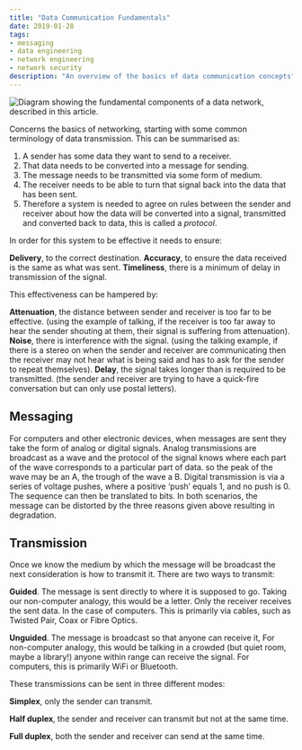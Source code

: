 ```yaml
---
title: "Data Communication Fundamentals"
date: 2019-01-28
tags:
- messaging
- data engineering
- network engineering
- network security
description: "An overview of the basics of data communication concepts"
---
```

![](/images/data_components.jpg "Diagram showing the fundamental components of a data network, described in this article.")

Concerns the basics of networking, starting with some common terminology of data transmission. This can be summarised as:

1. A sender has some data they want to send to a receiver.
2. That data needs to be converted into a message for sending.
3. The message needs to be transmitted via some form of medium.
4. The receiver needs to be able to turn that signal back into the data that has been sent.
5. Therefore a system is needed to agree on rules between the sender and receiver about how the data will be converted into a signal, transmitted and converted back to data, this is called a *protocol*.

In order for this system to be effective it needs to ensure:

**Delivery**, to the correct destination.
**Accuracy**, to ensure the data received is the same as what was sent.
**Timeliness**, there is a minimum of delay in transmission of the signal.

This effectiveness can be hampered by:

**Attenuation**, the distance between sender and receiver is too far to be effective. (using the example of talking, if the receiver is too far away to hear the sender shouting at them, their signal is suffering from attenuation).
**Noise**, there is interference with the signal. (using the talking example, if there is a stereo on when the sender and receiver are communicating then the receiver may not hear what is being said and has to ask for the sender to repeat themselves).
**Delay**, the signal takes longer than is required to be transmitted. (the sender and receiver are trying to have a quick-fire conversation but can only use postal letters).

## Messaging

For computers and other electronic devices, when messages are sent they take the form of analog or digital signals.
Analog transmissions are broadcast as a wave and the protocol of the signal knows where each part of the wave corresponds to a particular part of data. so the peak of the wave may be an A, the trough of the wave a B.
Digital transmission is via a series of voltage pushes, where a positive ‘push’ equals 1, and no push is 0. The sequence can then be translated to bits.
In both scenarios, the message can be distorted by the three reasons given above resulting in degradation.

## Transmission

Once we know the medium by which the message will be broadcast the next consideration is how to transmit it. There are two ways to transmit:

**Guided**. The message is sent directly to where it is supposed to go. Taking our non-computer analogy, this would be a letter. Only the receiver receives the sent data. In the case of computers. This is primarily via cables, such as Twisted Pair, Coax or Fibre Optics.

**Unguided**. The message is broadcast so that anyone can receive it, For non-computer analogy, this would be talking in a crowded (but quiet room, maybe a library!) anyone within range can receive the signal. For computers, this is primarily WiFi or Bluetooth.

These transmissions can be sent in three different modes:

**Simplex**, only the sender can transmit.

**Half duplex**, the sender and receiver can transmit but not at the same time.

**Full duplex**, both the sender and receiver can send at the same time.